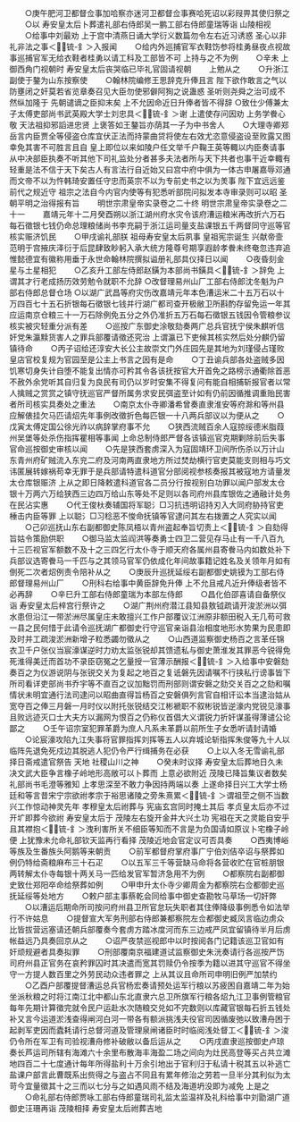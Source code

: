 <!-- { "loadSidebar": true } -->
　　○庚午肥河卫都督佥事加哈察亦迷河卫都督佥事赛哈死诏以彩叚畀其使归祭之
　　○以  寿安皇太后卜葬遣礼部右侍郎吴一鹏工部右侍郎童瑞等诣  山陵相视
　　○给事中刘最劝  上于宫中清燕日诵大学衍义数篇勿令左右近习诱惑  圣心以非礼非法之事＜锍-釒＞入报闻
　　○给内外巡捕官军衣鞋饬参将桂勇昼夜点视故事巡捕官军无给衣鞋者桂勇以请工科及工部皆不可  上持与之不为例
　　○辛未  上御西角门视朝时  寿安皇太后丧哭临已毕礼官固请视朝
　　上勉从之
　　○升浙江副使于鏊为山东按察使
　　○翰林院编修王思辞克升俸且言  陛下欲作敢言之气以防壅闭之奸莫若省览章奏召见大臣勿使邪僻阿狥之说蛊惑  圣听则尧舜之治可成不然纵加隆于  先朝谴谪之臣抑末矣  上不允因命近日升俸者皆不得辞
○致仕少傅兼太子太傅吏部尚书武英殿大学士刘忠具＜锍-釒＞谢  上遣使存问因劝  上务学餋心敬  天法祖抑邪謟进忠贤  上褒答如王鏊旨亦荫其一子为中书舍人
　　○大理寺卿郑岳言内臣贾全等侵盗仓库宜伏正法而持蒙曲贷将使左右效尤恣意侵盗设至败露又图幸免其害不可胜言且自  皇上即位以来如陵户任文举千户鞠王英等輙以内臣奏请事从中决部臣执奏不听其他下司礼监处分者甚多夫法者所与天下共者也事干近幸輙有轻重是法不信于天下矣古人有言法行自近始又曰宫中府中俱为一体古申屠嘉辱邓通而文帝不以为忤韩琦安置任守忠而英宗不以为专前史书之以为羙事  陛下宜远远鉴前代之规近守  祖宗之法自今内官内使等有犯悉听部院问拟发本寺审录则可以昭  圣朝平明之治得报有旨
　　明世宗肃皇帝实录卷之二十终
明世宗肃皇帝实录卷之二十一
　　嘉靖元年十二月癸酉朔以浙江湖州府水灾令该府漕运粮米再改折六万石每石徵银七钱仍命总理粮储尚书李充嗣于浙江运司量支盐课银五千两督同守巡等官核实赈济饥民
　　○甲戌谕礼部朕  祖母寿安皇太后夙事  皇祖宪宗诞生  兴献帝壸范明于宫掖庆泽衍于后昆肆致眇躬入承大统方隆尊号期享遐龄孝餋未终奄忽违弃追惟懿德宜有徽称用垂于永世命翰林院撰拟谥册礼部具仪择日以闻
　　○夜昏刻金星与土星相犯
　　○乙亥升工部左侍郎赵鐄为本部尚书鐄具＜锍-釒＞辞免  上谓其才行老成扬历效劳勉令就职不允辞
○改督理易州山厂工部右侍郎沈冬魁为户部右侍郎总督仓场
○以湖广武昌等府灾伤改嘉靖元年本色漕运米二十五万石以十万四百七十五石折银每石徵银七钱并行湖广都司查开极敝卫所斟酌存留免运一年其应运南京仓粮三十一万石除例免五分之外仍准折五万石每石徵银五钱因令管粮参议核实被灾轻重分派有差
　　○巡按广东御史涂敬劾奏两广总兵官抚宁侯朱麒听信奸党朱瀛黩货害人之罪兵部覆请徵还究治  上谓瀛已下吏候其核实然后处分麒仍留镇待命
　　○丙子诏给还淳安大长公主故崇文门外庄园先是其地为刘瑾侵占瑾败皇店官校复规为官园至是公主上书言之因有是命
　　○丁丑谕兵部各处盗贼多因饥寒切身失计自堕不能复出情亦可矜其令各该抚按官大开首免之路榜示通衢除首恶不赦外余党听其自归复为良民有司仍以岁时安集不得复问有能自相捕斩报官者以常人擒贼之赏赏之镇守抚巡官严督所属务求安民弭盗至计如有仍前因循推调重贻民害者所司核实具奏处之重法
　　○南京太仆寺卿潘希曾奏直隶淮安等府滁和等州县应解俵挂欠马匹请炤先年事例改徵折色每匹银一十八两兵部议以为便从之
　　○戊寅太傅定国公徐光祚以病辞掌府事不允
　　○狭西流贼百余人寇掠绥德米脂葭州吴堡等处杀伤指挥瞿相等事闻  上命总制侍郎严督各该镇巡官克期剿除前后失事官命巡按御史审核以闻
　　○先是狭西套虏深入为寇固靖环卫间所伤杀以万计山东青州府矿贼流入东兖二府及河南两直隶地方所过焚劫横行官吏莫能支则相与巧文讳匿展转嫁祸苟幸无罪于是兵部请特遣科道官分部阅视参核奏报其被寇地方请量发太仓库银赈济  上从之即日降敕遣科道官各二员分行按视别白功罪以闻户部发太仓银十万两六万给狭西三边四万给山东等处不足则以各司府州县库银佐之通融计处务在民沾实惠
　　○代王俊杕奏辅国将军聪氵□习抗违明诏持刃入大同府胁持官吏棰击内臣等罪  上以聪氵□习稔恶不悛命抚镇等官逮问其左右拨置之人究实以闻
　　○己卯巡抚山东右副都御史陈凤梧以青州盗起奉旨切责上＜锍-釒＞自劾得旨姑令策励供职
　　○御马监太监阎洪等奏勇士四卫二营见存马止有一千八百九十三匹视官军额数不及十之三四乞行太仆寺于顺天府各属州县寄餋马内如数处补下兵部议选寄餋马一千匹与之其领马官军仍依成化年间故事籍记姓名及关领年月如有倒死二次者炤例责令陪补从之
　　○庚辰升巡抚延绥右副都御史姚镆为工部右侍郎督理易州山厂
　　○刑科右给事中黄臣辞免升俸  上不允且戒凡近升俸级者皆不必再辞
　　○辛巳升工部右侍郎童瑞为本部左侍郎
　　○昌化伯邵喜请自备祭仪诣  寿安皇太后梓宫行祭许之
　　○湖广荆州府潜江县知县敖钺疏请开浚淤洲以弭水患但沿江一带淤洲尽属皇庄未敢擅兴工作户部覆议江洲原非额田税入无几苟可救一县之民何惜于此请令巡抚湖广都御史行守巡官亲诣县治相度地形水势果为民患即及时并工疏浚淤洲新增子粒悉蠲勿徵从之
　　○山西道监察御史杨百之言革任锦衣卫千户张仪当宸濠谋逆时力劝太监张锐却其馈遗私与御史萧淮发其罪恶今锐得免死淮得美迁而首功不录臣窃冤之乞量授一官薄示酬报＜锍-釒＞入给事中安磐劾奏百之为仪游说阴与张锐交关为复起之地百之复诋磐先因请嘱不行挟私行谤事皆下所司看详吏部尚书乔宇等不直百之议加黜罚而刑部则谓安磐之劾交关百之之劾和嘱情状未明宜通行法司逮问以昭曲直得旨杨百之安磐俱列言官自相讦讼本当逮治姑从宽夺百之俸三月磐一月时仪以附托张锐结交江彬褫职不叙彬锐皆逆濠内党锐见濠事且败远迹灭口士大夫方以漏网为恨百之仍称仪首倡大义谓锐力折奸谋虽得薄谴公论鄙之
　　○壬午诏宗室犯罪革爵为庶人凡系未革爵以前所生子女悉听请封请婚
　　○论宸濠攻陷九江失事将官罪指挥刘挥等五人以弃城论斩指挥朱俊等九十人以临阵先退免死戍边其脱逃人犯仍令严行缉捕务在必获
　　○上以入冬无雪谕礼部择日斋戒遣官祭告  天地  社稷山川之神
　　○癸未时议择  寿安皇太后葬地日久未决文武大臣争言橡子岭地形高敞可以卜葬而  上意必欲附近  茂陵已降旨集议者数矣礼部尚书毛澄等雅知  上孝思深至不敢力争因持两端以奏  上遂命择日兴工大学士杨廷和等言昔宋宁宗欲祔孝宗于裕思诸陵之旁朱熹累＜锍-釒＞谓祖茔之侧不当数兴工作惊动神灵先年  孝穆皇太后祔葬与  宪庙玄宫同时掩土其后  孝贞皇太后亦不过开圹即葬今欲祔  寿安皇太后于  茂陵左右旋开金井大兴土功  宪祖在天之灵能自安乎且其襟抱＜锍-釒＞洩利害所关不细臣等知而不言是为负国请如原议卜宅橡子岭便  上犹豫未允命礼部钦天监再行看择  茂陵近地会官定议可否具奏
　　○西夷博峪等族及生番族头阿鹅等来朝贡
　　○前军都督府掌府事广宁伯刘佶卒诏与祭葬如例仍特给斋粮麻布三十石疋
　　○以五军三千等营缺马命将各营收贮在官桩朋银两转解太仆寺每银十两关马一匹给发官军暂济急用不为例
　　○都察院右副都御史致仕郑阳卒命给祭葬如例
　　○甲申升太仆寺少卿周金为都察院右佥都御史巡抚延绥等处地方
　　○敕户部主事蔡乾会同给事中御史查勘牧马草场一切奸弊
　　○以漕运后期命所司按问府州县卫所官怠玩失职者其住俸降级事例悉令如法举行不许姑息
　　○提督宣大军务刑部右侍郎兼都察院左佥都御史臧凤言临边虏众比皆拔营远塞请还朝兵部覆奏今套虏方踏冰度河而东三边戒严凤宜留镇待半月后虏帐益远乃具奏回京从之
　　○诏严夜禁巡视郎中以时按阅各门记籍该巡卫官如有奸顽规避者具奏拟罪
　　○刑部覆南京福建道试监察御史朱洸奏请行各巡按严饬司府州县正官务在哀矜罪囚时其决遣而宽其罚赎仍令按季为籍以进其守巡官不得坐守一方提人数百里之外劳民动众违者罪之  上从其议且命所司申明旧例严加禁约
　　○乙酉户部覆提督漕运总兵官杨宏奏请预处运军行粮以苏疲困自嘉靖二年为始坐派秋粮之时将江南江北中都山东北直隶六总卫所旗军行粮各炤九江卫事例管粮官每年先期计算徵完就令民户运赴水次随粮交兑如不完数则以库藏官银每石折五钱处补又言今运道淤浅查得闸河白河一带各有额派挑浅夫役官司因循废弛以致漕舟困于起剥军吏因而蠹耗请行总督河道及管理泉闸诸臣时时临阅浅处督工＜锍-釒＞浚仍令所在军卫有司验视漕舟修补破敝以备后运从之
　　○丙戌直隶巡按御史卢琼奏长芦运司所辖有海滩六十余里布散海丰海盈二场之间向为灶民高登等买占共立滩地四百二十七度通计每年所得盐利十万余引地出于官利归于私请十税其五以补逃亡盐课户部言此曹既系出赀得之与盗占不同且有累年修治之劳若一旦半分其利似为太苛今宜量徵其十之三而以七分与之如遇风雨不结及海道坍没即为减免  上是之
　　○命礼部右侍郎贾咏工部右侍郎童瑞司礼监太监温祥及礼科给事中刘勖湖广道御史汪珊再诣  茂陵相择  寿安皇太后祔葬吉地
